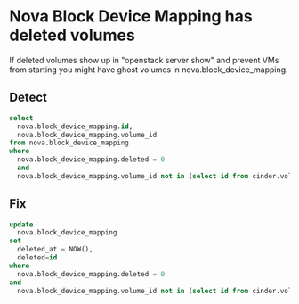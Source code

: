# Nova Block Device Mapping has deleted volumes

If deleted volumes show up in "openstack server show" and prevent VMs from starting you might have ghost volumes in nova.block_device_mapping.

## Detect

````SQL
select
  nova.block_device_mapping.id,
  nova.block_device_mapping.volume_id
from nova.block_device_mapping
where 
  nova.block_device_mapping.deleted = 0
  and
  nova.block_device_mapping.volume_id not in (select id from cinder.volumes where deleted = 0);
````

## Fix

````SQL
update
  nova.block_device_mapping
set
  deleted_at = NOW(),
  deleted=id
where
  nova.block_device_mapping.deleted = 0
and
  nova.block_device_mapping.volume_id not in (select id from cinder.volumes where deleted = 0);
````
